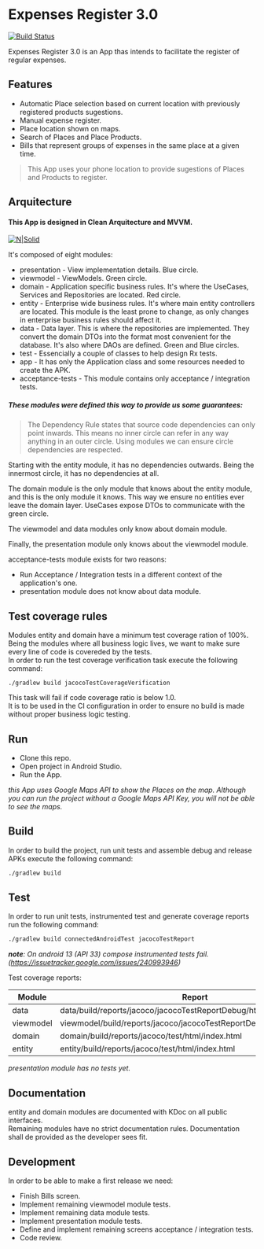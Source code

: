 # Expenses Register 3.0

[![Build Status](https://travis-ci.org/joemccann/dillinger.svg?branch=master)](https://travis-ci.org/joemccann/dillinger)

Expenses Register 3.0 is an App thas intends to facilitate the register of regular expenses.

## Features

- Automatic Place selection based on current location with previously registered products
  sugestions.
- Manual expense register.
- Place location shown on maps.
- Search of Places and Place Products.
- Bills that represent groups of expenses in the same place at a given time.

> This App uses your phone location to provide sugestions of Places and Products to register.

## Arquitecture

#### This App is designed in Clean Arquitecture and MVVM.

[![N|Solid](https://blog.cleancoder.com/uncle-bob/images/2012-08-13-the-clean-architecture/CleanArchitecture.jpg)](https://blog.cleancoder.com/uncle-bob/images/2012-08-13-the-clean-architecture/CleanArchitecture.jpg)

It's composed of eight modules:

- presentation - View implementation details. Blue circle.
- viewmodel - ViewModels. Green circle.
- domain - Application specific business rules. It's where the UseCases, Services and Repositories
  are located. Red circle.
- entity - Enterprise wide business rules. It's where main entity controllers are located. This
  module is the least prone to change, as only changes in enterprise business rules should affect
  it.
- data - Data layer. This is where the repositories are implemented. They convert the domain DTOs
  into the format most convenient for the database. It's also where DAOs are defined. Green and Blue
  circles.
- test - Essencially a couple of classes to help design Rx tests.
- app - It has only the Application class and some resources needed to create the APK.
- acceptance-tests - This module contains only acceptance / integration tests.

##### These modules were defined this way to provide us some guarantees:

> The Dependency Rule states that source code dependencies can only point inwards. This means no inner circle can refer
> in any way anything in an outer circle. Using modules we can ensure circle dependencies are respected.

Starting with the entity module, it has no dependencies outwards. Being the innermost circle, it has
no dependencies at all.

The domain module is the only module that knows about the entity module, and this is the only module
it knows. This way we ensure no entities ever leave the domain layer. UseCases expose DTOs to
communicate with the green circle.

The viewmodel and data modules only know about domain module.

Finally, the presentation module only knows about the viewmodel module.

acceptance-tests module exists for two reasons:

- Run Acceptance / Integration tests in a different context of the application's one.
- presentation module does not know about data module.

## Test coverage rules

Modules entity and domain have a minimum test coverage ration of 100%. Being the modules where all
business logic lives, we want to make sure every line of code is covereded by the tests.  
In order to run the test coverage verification task execute the following command:

```
./gradlew build jacocoTestCoverageVerification
```

This task will fail if code coverage ratio is below 1.0.  
It is to be used in the CI configuration in order to ensure no build is made without proper business
logic testing.

## Run

- Clone this repo.
- Open project in Android Studio.
- Run the App.

*this App uses Google Maps API to show the Places on the map. Although you can run the project
without a Google Maps API Key, you will not be able to see the maps.*

## Build

In order to build the project, run unit tests and assemble debug and release APKs execute the
following command:

```sh
./gradlew build
```

## Test

In order to run unit tests, instrumented test and generate coverage reports run the following
command:

```sh
./gradlew build connectedAndroidTest jacocoTestReport
```

***note**: On android 13 (API 33) compose instrumented tests
fail. (https://issuetracker.google.com/issues/240993946)*

Test coverage reports:

| Module    | Report                                                               |
|-----------|----------------------------------------------------------------------|
| data      | data/build/reports/jacoco/jacocoTestReportDebug/html/index.html      |
| viewmodel | viewmodel/build/reports/jacoco/jacocoTestReportDebug/html/index.html |
| domain    | domain/build/reports/jacoco/test/html/index.html                     |
| entity    | entity/build/reports/jacoco/test/html/index.html                     |

*presentation module has no tests yet.*

## Documentation

entity and domain modules are documented with KDoc on all public interfaces.  
Remaining modules have no strict documentation rules. Documentation shall de provided as the
developer sees fit.

## Development

In order to be able to make a first release we need:

- Finish Bills screen.
- Implement remaining viewmodel module tests.
- Implement remaining data module tests.
- Implement presentation module tests.
- Define and implement remaining screens acceptance / integration tests.
- Code review.
